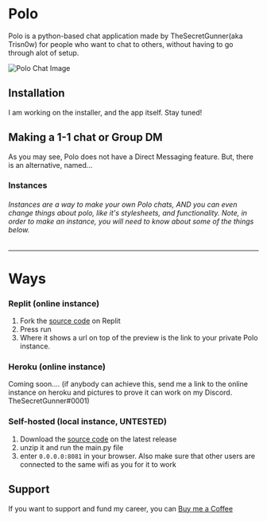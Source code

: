 # Polo
Polo is a python-based chat application made by TheSecretGunner(aka Trisn0w) for people who want to chat to others, without having to go through alot of setup.

![Polo Chat Image](https://i.ibb.co/x1bkH4J/image.png)

## Installation
I am working on the installer, and the app itself. Stay tuned!

## Making a 1-1 chat or Group DM
As you may see, Polo does not have a Direct Messaging feature. But, there is an alternative, named...
### Instances
###### Instances are a way to make your own Polo chats, AND you can even change things about polo, like it's stylesheets, and functionality. Note, in order to make an instance, you will need to know about some of the things below.
-------------

# Ways

### Replit (online instance)
1. Fork the [source code](https://replit.com/@triscord/polo) on Replit
2. Press run
3. Where it shows a url on top of the preview is the link to your private Polo instance.

### Heroku (online instance)
Coming soon.... (if anybody can achieve this, send me a link to the online instance on heroku and pictures to prove it can work on my Discord. TheSecretGunner#0001)

### Self-hosted (local instance, UNTESTED)
1. Download the [source code](https:/github.com/trisn0w/polo/releases) on the latest release
2. unzip it and run the main.py file
3. enter `0.0.0.0:8081` in your browser. Also make sure that other users are connected to the same wifi as you for it to work

## Support
If you want to support and fund my career, you can [Buy me a Coffee](https://www.buymeacoffee.com/secretgunner)
